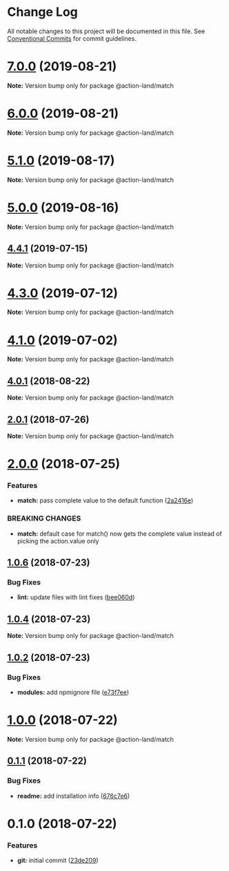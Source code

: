# Change Log

All notable changes to this project will be documented in this file.
See [Conventional Commits](https://conventionalcommits.org) for commit guidelines.

# [7.0.0](https://github.com/action-land/action-land/compare/v6.0.0...v7.0.0) (2019-08-21)

**Note:** Version bump only for package @action-land/match





# [6.0.0](https://github.com/action-land/action-land/compare/v5.1.0...v6.0.0) (2019-08-21)

**Note:** Version bump only for package @action-land/match





# [5.1.0](https://github.com/action-land/action-land/compare/v5.0.0...v5.1.0) (2019-08-17)

**Note:** Version bump only for package @action-land/match





# [5.0.0](https://github.com/action-land/action-land/compare/v4.6.2...v5.0.0) (2019-08-16)

**Note:** Version bump only for package @action-land/match





## [4.4.1](https://github.com/action-land/action-land/compare/v4.4.0...v4.4.1) (2019-07-15)

**Note:** Version bump only for package @action-land/match





# [4.3.0](https://github.com/action-land/action-land/compare/v4.2.0...v4.3.0) (2019-07-12)

**Note:** Version bump only for package @action-land/match





# [4.1.0](https://github.com/action-land/action-land/compare/v4.0.1...v4.1.0) (2019-07-02)

**Note:** Version bump only for package @action-land/match





<a name="4.0.1"></a>
## [4.0.1](https://github.com/action-land/action-land/compare/v4.0.0...v4.0.1) (2018-08-22)




**Note:** Version bump only for package @action-land/match

<a name="2.0.1"></a>
## [2.0.1](https://github.com/action-land/action-land/compare/v2.0.0...v2.0.1) (2018-07-26)




**Note:** Version bump only for package @action-land/match

<a name="2.0.0"></a>
# [2.0.0](https://github.com/action-land/action-land/compare/v1.0.7...v2.0.0) (2018-07-25)


### Features

* **match:** pass complete value to the default function ([2a2416e](https://github.com/action-land/action-land/commit/2a2416e))


### BREAKING CHANGES

* **match:** default case for match() now gets the complete value instead of picking the action.value only




<a name="1.0.6"></a>
## [1.0.6](https://github.com/action-land/action-land/compare/v1.0.5...v1.0.6) (2018-07-23)


### Bug Fixes

* **lint:** update files with lint fixes ([bee060d](https://github.com/action-land/action-land/commit/bee060d))




<a name="1.0.4"></a>
## [1.0.4](https://github.com/action-land/action-land/compare/v1.0.3...v1.0.4) (2018-07-23)




**Note:** Version bump only for package @action-land/match

<a name="1.0.2"></a>
## [1.0.2](https://github.com/action-land/action-land/compare/v1.0.1...v1.0.2) (2018-07-23)


### Bug Fixes

* **modules:** add npmignore file ([e73f7ee](https://github.com/action-land/action-land/commit/e73f7ee))




<a name="1.0.0"></a>
# [1.0.0](https://github.com/action-land/action-land/compare/v0.1.1...v1.0.0) (2018-07-22)




**Note:** Version bump only for package @action-land/match

<a name="0.1.1"></a>
## [0.1.1](https://github.com/action-land/action-land/compare/v0.1.0...v0.1.1) (2018-07-22)


### Bug Fixes

* **readme:** add installation info ([676c7e6](https://github.com/action-land/action-land/commit/676c7e6))




<a name="0.1.0"></a>
# 0.1.0 (2018-07-22)


### Features

* **git:** initial commit ([23de209](https://github.com/action-land/action-land/commit/23de209))
